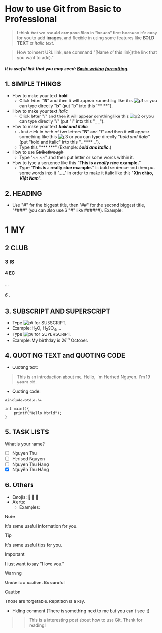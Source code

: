
# How to use Git from Basic to Professional

> I think that we should compose files in "Issues" first because it's easy for you to add **images**, and flexible in using some features like **BOLD TEXT** or _italic text_.

> How to insert URL link, use command "[Name of this link](the link that you want to add)."

##### It is useful link that you may need: [Basic writing formatting](https://docs.github.com/en/get-started/writing-on-github/getting-started-with-writing-and-formatting-on-github/basic-writing-and-formatting-syntax).

## 1. SIMPLE THINGS
- How to make your text **bold**
    - Click letter "**B**" and then it will appear something like this ![p1](https://github.com/user-attachments/assets/f32cb022-ef53-4f89-b5a9-6f1c8b1cb3a1) or you can type directly "**b**" (put "b" into this "** **").
- How to make your text _italic_
    - Click letter "_I_" and then it will appear somthing like this ![p2](https://github.com/user-attachments/assets/c0355109-878a-45d9-b54a-95e9881688a4) or you can type directly "_i_" (put "i" into this "_ _").
- How to make your text **_bold and italic_**
    - Just click in both of two letters "**B**" and "_I_" and then it will appear something like this ![p3](https://github.com/user-attachments/assets/4598382f-0815-4d78-927c-4270425a56fe) or you can type directly "_bold and italic_" (put "bold and italic" into this "_ **** _").
    - Type this "*** ***" (Example: ***bold and italic***.)
- How to use ~~Strikethrough~~
    - Type "~~ ~~" and then put letter or some words within it.
- How to type a sentence like this "**This is a _really_ nice example.**"
    - Type "**This is a really nice example.**" in bold sentence and then put some words into it "_ _" in order to make it italic like this "**Xin chào, _Việt Nam_**".

## 2. HEADING
- Use "#" for the biggest title, then "##" for the second biggest title, "####" (you can also use 6 "#" like ######).
Example:
# 1 MY
## 2 CLUB
### 3 IS 
#### 4 EC
...
###### 6 .

## 3. SUBSCRIPT AND SUPERSCRIPT
- Type ![p5](https://github.com/user-attachments/assets/3cb49f54-0517-4e47-b623-cdb0604aed39) for SUBSCRIPT.
- Example: H<sub>2</sub>O, H<sub>2</sub>SO<sub>4</sub>,...
- Type ![p6](https://github.com/user-attachments/assets/4397819e-5a92-4247-bcca-ae49376a429f) for SUPERSCRIPT.
- Example: My birthday is 26<sup>th</sup> October.

## 4. QUOTING TEXT and QUOTING CODE
- Quoting text:
> This is an introduction about me. Hello, I'm Herised Nguyen. I'm 19 years old.

- Quoting code:

```
#include<stdio.h>

int main(){
    printf("Hello World");
}
```
## 5. TASK LISTS
What is your name? 
- [ ] Nguyen Thu
- [ ] Herised Nguyen
- [ ] Nguyen Thu Hang
- [x] Nguyễn Thu Hằng

## 6. Others 
- Emojis: :1st_place_medal: :100: :goat:
- Alerts:
  - Examples:
> [!NOTE]
> It's some useful information for you.

> [!TIP]
> It's some useful tips for you.

> [!IMPORTANT]
> I just want to say "I love you."

> [!WARNING]
> Under is a caution. Be careful!

> [!CAUTION]
> Those are forgetable. Repitition is a key.

- Hiding comment (There is something next to me but you can't see it) <!-- He, I'm hidden -->

>> This  is a interesting post about how to use Git. Thank for reading!










